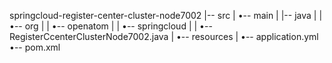 springcloud-register-center-cluster-node7002
|-- src
|   •-- main
|       |-- java
|       |   •-- org
|       |       •-- openatom
|       |           •-- springcloud
|       |               •-- RegisterCcenterClusterNode7002.java
|       •-- resources
|           •-- application.yml
•-- pom.xml
